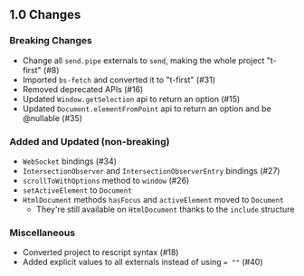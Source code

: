 ## 1.0 Changes

### Breaking Changes
* Change all `send.pipe` externals to `send`, making the whole project "t-first" (#8)
* Imported `bs-fetch` and converted it to "t-first" (#31)
* Removed deprecated APIs (#16)
* Updated `Window.getSelection` api to return an option (#15)
* Updated `Document.elementFromPoint` api to return an option and be @nullable (#35)

### Added and Updated (non-breaking)
* `WebSocket` bindings (#34)
* `IntersectionObserver` and `IntersectionObserverEntry` bindings (#27)
* `scrollToWithOptions` method to `window` (#26)
* `setActiveElement` to `Document`
* `HtmlDocument` methods `hasFocus` and `activeElement` moved to `Document`
  * They're still available on `HtmlDocument` thanks to the `include` structure

### Miscellaneous
* Converted project to rescript syntax (#18)
* Added explicit values to all externals instead of using `= ""` (#40)
